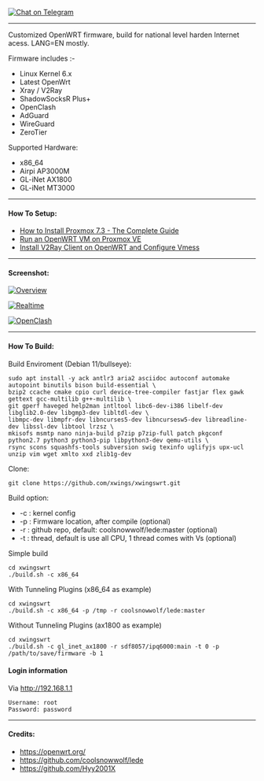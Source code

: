 [![Chat on Telegram](https://img.shields.io/badge/Chat%20on-Telegram-brightgreen.svg)](https://t.me/xwingswrt)

---

Customized OpenWRT firmware, build for national level harden Internet acess. LANG=EN mostly.

Firmware includes :-
- Linux Kernel 6.x
- Latest OpenWrt
- Xray / V2Ray
- ShadowSocksR Plus+
- OpenClash
- AdGuard
- WireGuard
- ZeroTier

Supported Hardware:
- x86_64
- Airpi AP3000M
- GL-iNet AX1800
- GL-iNet MT3000

---

#### How To Setup:

- [How to Install Proxmox 7.3 - The Complete Guide](https://www.youtube.com/watch?v=6NfZ1R6jrXQ)
- [Run an OpenWRT VM on Proxmox VE](https://www.youtube.com/watch?v=_fh7tnQW034)
- [Install V2Ray Client on OpenWRT and Configure Vmess](https://www.youtube.com/watch?v=o7PC57_2734)

---

#### Screenshot:

[![Overview](https://github.com/xwings/xwingswrt/raw/master/screenshot/overview.png)](https://github.com/xwings/xwingswrt/raw/master/screenshot/overview.png)

[![Realtime](https://github.com/xwings/xwingswrt/raw/master/screenshot/realtime.png)](https://github.com/xwings/xwingswrt/raw/master/screenshot/realtime.png)

[![OpenClash](https://github.com/xwings/xwingswrt/raw/master/screenshot/openclash.png)](https://github.com/xwings/xwingswrt/raw/master/screenshot/openclash.png)

---

#### How To Build:

Build Enviroment (Debian 11/bullseye):
```
sudo apt install -y ack antlr3 aria2 asciidoc autoconf automake autopoint binutils bison build-essential \
bzip2 ccache cmake cpio curl device-tree-compiler fastjar flex gawk gettext gcc-multilib g++-multilib \
git gperf haveged help2man intltool libc6-dev-i386 libelf-dev libglib2.0-dev libgmp3-dev libltdl-dev \
libmpc-dev libmpfr-dev libncurses5-dev libncursesw5-dev libreadline-dev libssl-dev libtool lrzsz \
mkisofs msmtp nano ninja-build p7zip p7zip-full patch pkgconf python2.7 python3 python3-pip libpython3-dev qemu-utils \
rsync scons squashfs-tools subversion swig texinfo uglifyjs upx-ucl unzip vim wget xmlto xxd zlib1g-dev
```

Clone:
```
git clone https://github.com/xwings/xwingswrt.git
```

Build option:
- -c : kernel config
- -p : Firmware location, after compile (optional)
- -r : github repo, default: coolsnowwolf/lede:master (optional)
- -t : thread, default is use all CPU, 1 thread comes with Vs (optional)

Simple build
```
cd xwingswrt
./build.sh -c x86_64
```

With Tunneling Plugins (x86_64 as example)
```
cd xwingswrt
./build.sh -c x86_64 -p /tmp -r coolsnowwolf/lede:master
```

Without Tunneling Plugins (ax1800 as example)
```
cd xwingswrt
./build.sh -c gl_inet_ax1800 -r sdf8057/ipq6000:main -t 0 -p /path/to/save/firmware -b 1
```

#### Login information

Via http://192.168.1.1
```
Username: root
Password: password
```

---

#### Credits:
- https://openwrt.org/
- https://github.com/coolsnowwolf/lede
- https://github.com/Hyy2001X
